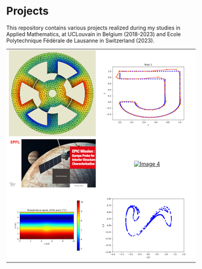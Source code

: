 # Projects

This repository contains various projects realized during my studies in Applied Mathematics, at UCLouvain in Belgium (2018-2023) and Ecole Polytechnique Fédérale de Lausanne in Switzerland (2023).


 <table style="width:100%;" bgcolor="white" border="0">
        <tr>
            <td align="center"><a href="FEM_Switched_Reluctance_Motor"><img src="FEM_Switched_Reluctance_Motor/Images/mesh.png" alt="Image 1"  width=360px></a></td>
            <td align="center"><a href="B_Splines"><img src="B_Splines/Images/Solutions_evolution.gif" alt="Image 2" width=360px ></a></td>
        </tr>
        <tr>
            <td align="center"><a href="Satellite_Design_Mission_Concept"><img src="Satellite_Design_Mission_Concept/Images/EPIC.png" alt="Image 3" width=360px></a></td>
            <td align="center"><a href="Fluid_Convection"><img src="Fluid_Convection/Images/anim_mixer.gif" alt="Image 4" width=360px ></a></td>
        </tr>
        <tr>
            <td align="center"><a href="Heat_Exchanger"><img src="Heat_Exchanger/Images/Solution_after_7_years.png" alt="Image 4" width=360px></a></td>
            <td align="center"><a href="Duffing_Equation_Chaos"><img src="Duffing_Equation_Chaos/Images/strange_attractor.gif" alt="Image 3" width=360px ></a></td>
        </tr>
</table>

